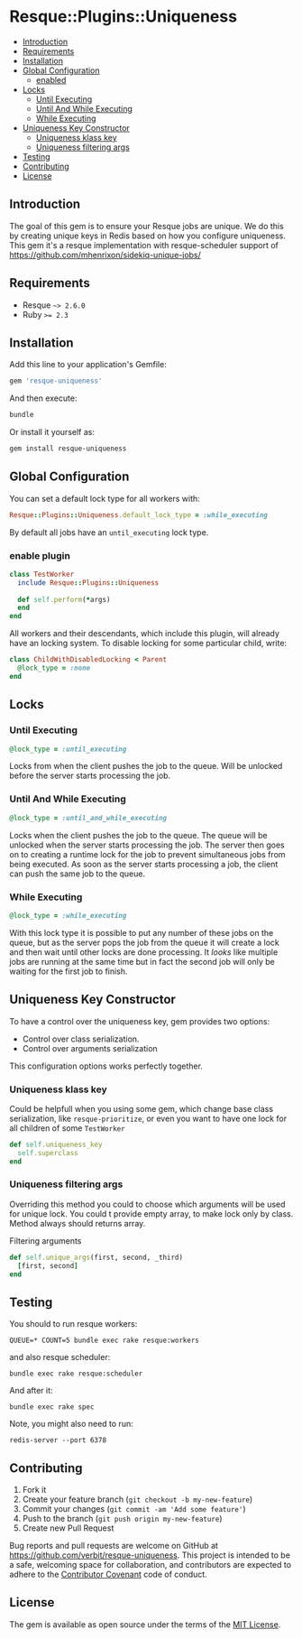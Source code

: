# Resque::Plugins::Uniqueness

<!-- MarkdownTOC -->

- [Introduction](#introduction)
- [Requirements](#requirements)
- [Installation](#installation)
- [Global Configuration](#global-configuration)
  - [enabled](#enabled)
- [Locks](#locks)
  - [Until Executing](#until-executing)
  - [Until And While Executing](#until-and-while-executing)
  - [While Executing](#while-executing)
- [Uniqueness Key Constructor](#uniqueness-key-constructor)
  - [Uniqueness klass key](#uniqueness-klass-key)
  - [Uniqueness filtering args](#uniqueness-filtering-args)
- [Testing](#testing)
- [Contributing](#contributing)
- [License](#license)

<!-- /MarkdownTOC -->

## Introduction

The goal of this gem is to ensure your Resque jobs are unique. We do this by creating unique keys in Redis based on how you configure uniqueness. This gem it's a resque implementation with resque-scheduler support of https://github.com/mhenrixon/sidekiq-unique-jobs/

## Requirements

- Resque `~> 2.6.0`
- Ruby `>= 2.3`

## Installation

Add this line to your application's Gemfile:

```ruby
gem 'resque-uniqueness'
```

And then execute:

```bash
bundle
```

Or install it yourself as:

```bash
gem install resque-uniqueness
```

## Global Configuration

You can set a default lock type for all workers with:
```ruby 
Resque::Plugins::Uniqueness.default_lock_type = :while_executing
```
By default all jobs have an `until_executing` lock type.

### enable plugin

```ruby
class TestWorker
  include Resque::Plugins::Uniqueness
  
  def self.perform(*args)
  end
end
```

All workers and their descendants, which include this plugin, will already have an locking system.
To disable locking for some particular child, write:

``` ruby
class ChildWithDisabledLocking < Parent
  @lock_type = :none
end
```

## Locks

### Until Executing

```ruby
@lock_type = :until_executing
```

Locks from when the client pushes the job to the queue. Will be unlocked before the server starts processing the job.

### Until And While Executing

```ruby
@lock_type = :until_and_while_executing
```

Locks when the client pushes the job to the queue. The queue will be unlocked when the server starts processing the job. The server then goes on to creating a runtime lock for the job to prevent simultaneous jobs from being executed. As soon as the server starts processing a job, the client can push the same job to the queue.

### While Executing

```ruby
@lock_type = :while_executing
```

With this lock type it is possible to put any number of these jobs on the queue, but as the server pops the job from the queue it will create a lock and then wait until other locks are done processing. It _looks_ like multiple jobs are running at the same time but in fact the second job will only be waiting for the first job to finish.

## Uniqueness Key Constructor

To have a control over the uniqueness key, gem provides two options:

- Control over class serialization.
- Control over arguments serialization

This configuration options works perfectly together.

### Uniqueness klass key

Could be helpfull when you using some gem, which change base class serialization, like `resque-prioritize`, or even you want to have one lock for all children of some `TestWorker`

```ruby
def self.uniqueness_key
  self.superclass
end
```

### Uniqueness filtering args

Overriding this method you could to choose which arguments will be used for unique lock. You could t
provide empty array, to make lock only by class.
Method always should returns array.

Filtering arguments

```ruby
def self.unique_args(first, second, _third)
  [first, second]
end
```

## Testing

You should to run resque workers:

`QUEUE=* COUNT=5 bundle exec rake resque:workers`

and also resque scheduler:

`bundle exec rake resque:scheduler`

And after it:

`bundle exec rake spec`

Note, you might also need to run:

`redis-server --port 6378`

## Contributing

1. Fork it
1. Create your feature branch (`git checkout -b my-new-feature`)
1. Commit your changes (`git commit -am 'Add some feature'`)
1. Push to the branch (`git push origin my-new-feature`)
1. Create new Pull Request

Bug reports and pull requests are welcome on GitHub at https://github.com/verbit/resque-uniqueness. This project is intended to be a safe, welcoming space for collaboration, and contributors are expected to adhere to the [Contributor Covenant](http://contributor-covenant.org) code of conduct.

## License

The gem is available as open source under the terms of the [MIT License](https://opensource.org/licenses/MIT).
